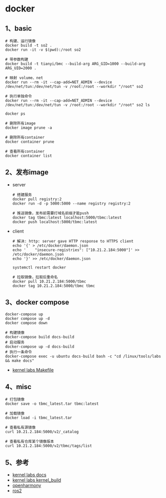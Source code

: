 # docker

## 1、basic

``` shell
# 构建、运行镜像
docker build -t so2 .
docker run -it -v $(pwd):/root so2

# 带参数构建
docker build -t tianyi/bmc --build-arg ARG_GID=1000 --build-arg ARG_UID=2000 .

# 映射 volume、net
docker run --rm -it --cap-add=NET_ADMIN --device /dev/net/tun:/dev/net/tun -v /root:/root --workdir "/root" so2

# 执行单独命令
docker run --rm -it --cap-add=NET_ADMIN --device /dev/net/tun:/dev/net/tun -v /root:/root --workdir "/root" so2 ls

docker ps

# 删除所有image
docker image prune -a

# 删除所有container
docker container prune

# 查看所有container
docker container list
```



## 2、发布image

- server

  ```shell
  # 搭建服务
  docker pull registry:2
  docker run -d -p 5000:5000 --name registry registry:2
  
  # 推送镜像，发布前需要打域名前缀才能push
  docker tag tbmc:latest localhost:5000/tbmc:latest
  docker push localhost:5000/tbmc:latest
  ```

- client

  ```shell
  # 解决: http: server gave HTTP response to HTTPS client
  echo '{' > /etc/docker/daemon.json
  echo '    "insecure-registries": ["10.21.2.184:5000"]' >> /etc/docker/daemon.json
  echo '}' >> /etc/docker/daemon.json
  
  systemctl restart docker
  
  # 拉取镜像，拉取后重命名
  docker pull 10.21.2.184:5000/tbmc
  docker tag 10.21.2.184:5000/tbmc tbmc
  ```

## 3、docker compose

```shell
docker-compose up
docker compose up -d
docker compose down

# 构建镜像
docker-compose build docs-build
# 启动服务
docker-compose up -d docs-build
# 执行一条命令
docker-compose exec -u ubuntu docs-build bash -c "cd /linux/tools/labs && make docs"
```

- [kernel labs Makefile](https://github.com/linux-kernel-labs/linux/blob/master/tools/labs/Makefile)

## 4、misc

```shell
# 打包镜像
docker save -o tbmc_latest.tar tbmc:latest

# 加载镜像
docker load -i tbmc_latest.tar

# 查看私有源镜像
curl 10.21.2.184:5000/v2/_catalog

# 查看私有仓库某个镜像版本
curl 10.21.2.184:5000/v2/tbmc/tags/list
```

## 5、参考

- [kernel labs docs](https://github.com/linux-kernel-labs/linux/blob/master/tools/labs/docker/docs)
- [kernel labs kernel_build](https://github.com/linux-kernel-labs/linux/tree/master/tools/labs/docker/kernel)
- [openharmony](https://gitee.com/openharmony/docs/tree/OpenHarmony-4.0-Release/docker)
- [ros2](https://github.com/ros2/ros2_documentation/tree/rolling/docker/image)
